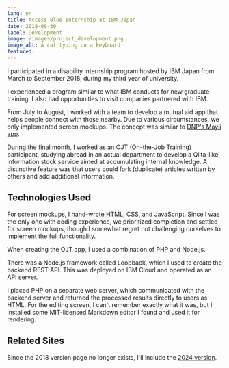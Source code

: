 ```yaml
---
lang: en
title: Access Blue Internship at IBM Japan
date: 2018-09-30
label: Development
image: /images/project_development.png
image_alt: A cat typing on a keyboard
featured:
---
```


I participated in a disability internship program hosted by IBM Japan from March to September 2018, during my third year of university.

I experienced a program similar to what IBM conducts for new graduate training. I also had opportunities to visit companies partnered with IBM.

From July to August, I worked with a team to develop a mutual aid app that helps people connect with those nearby. Due to various circumstances, we only implemented screen mockups. The concept was similar to [DNP's Mayii app](https://mayii.jp/).

During the final month, I worked as an OJT (On-the-Job Training) participant, studying abroad in an actual department to develop a Qiita-like information stock service aimed at accumulating internal knowledge. A distinctive feature was that users could fork (duplicate) articles written by others and add additional information.

## Technologies Used

For screen mockups, I hand-wrote HTML, CSS, and JavaScript. Since I was the only one with coding experience, we prioritized completion and settled for screen mockups, though I somewhat regret not challenging ourselves to implement the full functionality.

When creating the OJT app, I used a combination of PHP and Node.js.

There was a Node.js framework called Loopback, which I used to create the backend REST API. This was deployed on IBM Cloud and operated as an API server.

I placed PHP on a separate web server, which communicated with the backend server and returned the processed results directly to users as HTML. For the editing screen, I can't remember exactly what it was, but I installed some MIT-licensed Markdown editor I found and used it for rendering.

## Related Sites

Since the 2018 version page no longer exists, I'll include the [2024 version](https://www.ibm.com/downloads/cas/ODQLEXEM).